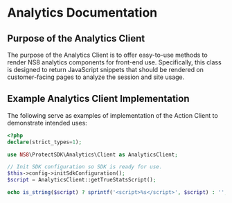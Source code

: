 # Analytics Documentation

## Purpose of the Analytics Client

The purpose of the Analytics Client is to offer easy-to-use methods to render
NS8 analytics components for front-end use. Specifically, this class is designed
to return JavaScript snippets that should be rendered on customer-facing pages
to analyze the session and site usage.

## Example Analytics Client Implementation

The following serve as examples of implementation of the Action Client to
demonstrate intended uses:

```php
<?php
declare(strict_types=1);

use NS8\ProtectSDK\Analytics\Client as AnalyticsClient;

// Init SDK configuration so SDK is ready for use.
$this->config->initSdkConfiguration();
$script = AnalyticsClient::getTrueStatsScript();

echo is_string($script) ? sprintf('<script>%s</script>', $script) : '';
```
